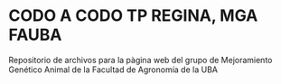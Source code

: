 # CODO A CODO TP REGINA, MGA FAUBA
Repositorio de archivos para la pàgina web del grupo de Mejoramiento Genético Animal de la Facultad de Agronomía de la UBA
